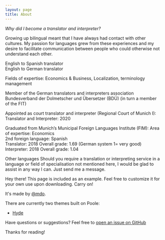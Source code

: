 ```yaml
---
layout: page
title: About
---
```


*Why did I become a translator and interpreter?*  

Growing up bilingual meant that I have always had contact with other cultures. My passion for languages grew from these experiences and my desire to facilitate communication between people who could otherwise not understand each other.

English to Spanish translator  
English to German translator

Fields of expertise: Economics & Business, Localization, terminology management

Member of the German translators and interpreters association Bundesverband der Dolmetscher und Übersetzer (BDÜ) (in turn a member of the FIT)

Appointed as court translator and interpreter (Regional Court of Munich I):  
Translator and Interpreter:  2020

Graduated from Munich’s Municipal Foreign Languages Institute (FIM): 
Area of expertise: Economics  
2nd foreign language: Spanish  
Translator:   2018  Overall grade: 1.69 (German system 1= very good)  
Interpreter:  2018  Overall grade: 1.04

Other languages
Should you require a translation or interpreting service in a language or field of specialisation not mentioned here, I would be glad to assist in any way I can. Just send me a message. 

<p class="message">
  Hey there! This page is included as an example. Feel free to customize it for your own use upon downloading. Carry on!
</p>

It's made by [@mdo](https://twitter.com/mdo).

There are currently two themes built on Poole:

* [Hyde](http://hyde.getpoole.com)

Have questions or suggestions? Feel free to [open an issue on GitHub](https://github.com/poole/issues/new)

Thanks for reading!
